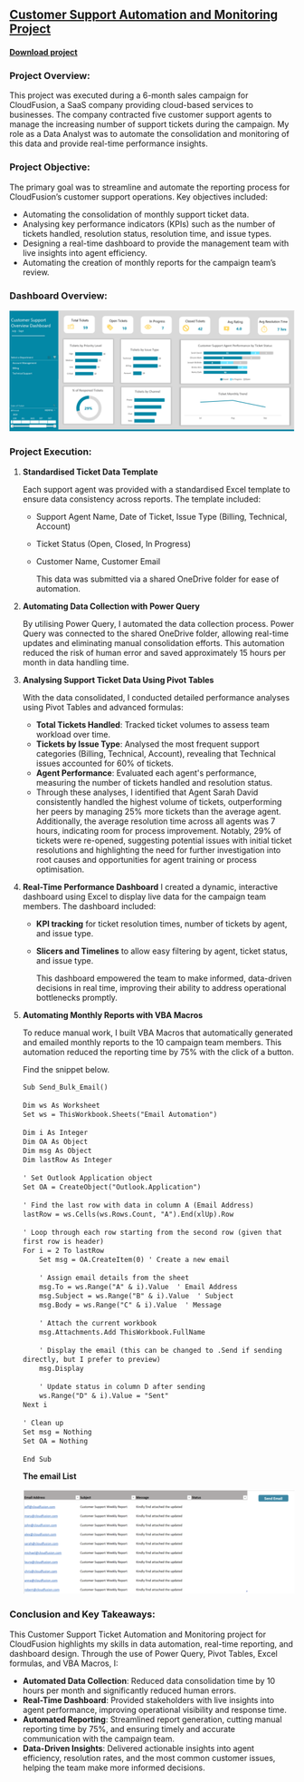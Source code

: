 ## [Customer Support Automation and Monitoring Project](/projects/automation/Customer_Support_Automation_and_Monotiring_Project.xlsm)

#### [Download project](/projects/automation/Customer_Support_Automation_and_Monotiring_Project.xlsm)

### Project Overview:
This project was executed during a 6-month sales campaign for CloudFusion, a SaaS company providing cloud-based services to businesses. The company contracted five customer support agents to manage the increasing number of support tickets during the campaign. My role as a Data Analyst was to automate the consolidation and monitoring of this data and provide real-time performance insights.

### Project Objective:
The primary goal was to streamline and automate the reporting process for CloudFusion’s customer support operations. Key objectives included:

- Automating the consolidation of monthly support ticket data.
- Analysing key performance indicators (KPIs) such as the number of tickets handled, resolution status, resolution time, and issue types.
- Designing a real-time dashboard to provide the management team with live insights into agent efficiency.
- Automating the creation of monthly reports for the campaign team’s review.


### Dashboard Overview: 

![Customer_Support_Automation](/projects/automation/Customer_Support_Automation.png)

### Project Execution:

1. **Standardised Ticket Data Template**

    Each support agent was provided with a standardised Excel template to ensure data consistency across reports. The template included:
    - Support Agent Name, Date of Ticket, Issue Type (Billing, Technical, Account)
    - Ticket Status (Open, Closed, In Progress)
    - Customer Name, Customer Email

        This data was submitted via a shared OneDrive folder for ease of automation.


2. **Automating Data Collection with Power Query**

    By utilising Power Query, I automated the data collection process. Power Query was connected to the shared OneDrive folder, allowing real-time updates and eliminating manual consolidation efforts. This automation reduced the risk of human error and saved approximately 15 hours per month in data handling time.

3. **Analysing Support Ticket Data Using Pivot Tables**

    With the data consolidated, I conducted detailed performance analyses using Pivot Tables and advanced formulas:

    - **Total Tickets Handled**: Tracked ticket volumes to assess team workload over time.
    - **Tickets by Issue Type**: Analysed the most frequent support categories (Billing, Technical, Account), revealing that Technical issues accounted for 60% of tickets.
    - **Agent Performance**: Evaluated each agent's performance, measuring the number of tickets handled and resolution status. 
    - Through these analyses, I identified that Agent Sarah David consistently handled the highest volume of tickets, outperforming her peers by managing 25% more tickets than the average agent. Additionally, the average resolution time across all agents was 7 hours, indicating room for process improvement. Notably, 29% of tickets were re-opened, suggesting potential issues with initial ticket resolutions and highlighting the need for further investigation into root causes and opportunities for agent training or process optimisation.

4. **Real-Time Performance Dashboard**
    I created a dynamic, interactive dashboard using Excel to display live data for the campaign team members. The dashboard included:
    - **KPI tracking** for ticket resolution times, number of tickets by agent, and issue type.
    - **Slicers and Timelines** to allow easy filtering by agent, ticket status, and issue type.

        This dashboard empowered the team to make informed, data-driven decisions in real time, improving their ability to address operational bottlenecks promptly.

5. **Automating Monthly Reports with VBA Macros**

    To reduce manual work, I built VBA Macros that automatically generated and emailed monthly reports to the 10 campaign team members. This automation reduced the reporting time by 75% with the click of a button.

    Find the snippet below.

    ```
    Sub Send_Bulk_Email()

    Dim ws As Worksheet
    Set ws = ThisWorkbook.Sheets("Email Automation")
    
    Dim i As Integer
    Dim OA As Object
    Dim msg As Object
    Dim lastRow As Integer
    
    ' Set Outlook Application object
    Set OA = CreateObject("Outlook.Application")
    
    ' Find the last row with data in column A (Email Address)
    lastRow = ws.Cells(ws.Rows.Count, "A").End(xlUp).Row
    
    ' Loop through each row starting from the second row (given that first row is header)
    For i = 2 To lastRow
        Set msg = OA.CreateItem(0) ' Create a new email
        
        ' Assign email details from the sheet
        msg.To = ws.Range("A" & i).Value  ' Email Address
        msg.Subject = ws.Range("B" & i).Value  ' Subject
        msg.Body = ws.Range("C" & i).Value  ' Message
        
        ' Attach the current workbook
        msg.Attachments.Add ThisWorkbook.FullName
        
        ' Display the email (this can be changed to .Send if sending directly, but I prefer to preview)
        msg.Display
        
        ' Update status in column D after sending
        ws.Range("D" & i).Value = "Sent"
    Next i
    
    ' Clean up
    Set msg = Nothing
    Set OA = Nothing

    End Sub
    ```

    **The email List**

    ![Customer_Support_Automation](/projects/automation/EmailList.png)

### Conclusion and Key Takeaways:

This Customer Support Ticket Automation and Monitoring project for CloudFusion highlights my skills in data automation, real-time reporting, and dashboard design. Through the use of Power Query, Pivot Tables, Excel formulas, and VBA Macros, I:

- **Automated Data Collection**: Reduced data consolidation time by 10 hours per month and significantly reduced human errors.
- **Real-Time Dashboard**: Provided stakeholders with live insights into agent performance, improving operational visibility and response time.
- **Automated Reporting**: Streamlined report generation, cutting manual reporting time by 75%, and ensuring timely and accurate communication with the campaign team.
- **Data-Driven Insights**: Delivered actionable insights into agent efficiency, resolution rates, and the most common customer issues, helping the team make more informed decisions.




